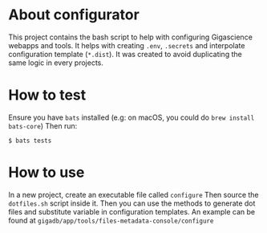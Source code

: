 # About configurator

This project contains the bash script to help with configuring Gigascience webapps and tools.
It helps with creating `.env`, `.secrets` and interpolate configuration template (`*.dist`).
It was created to avoid duplicating the same logic in every projects.

# How to test

Ensure you have `bats` installed (e.g: on macOS, you could do `brew install bats-core`)
Then run:
```
$ bats tests
```

# How to use

In a new project, create an executable file called `configure`
Then source the `dotfiles.sh` script inside it.
Then you can use the methods to generate dot files and substitute variable in configuration templates.
An example can be found at `gigadb/app/tools/files-metadata-console/configure`